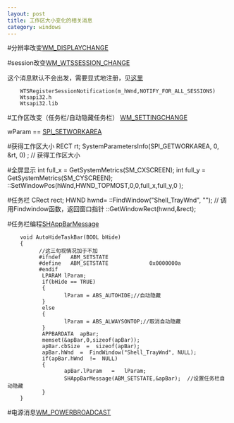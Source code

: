 ```yaml
---
layout: post
title: 工作区大小变化的相关消息
category: windows
---
```


#分辨率改变[WM_DISPLAYCHANGE](http://msdn.microsoft.com/en-us/library/windows/desktop/dd145210\(v=vs.85\).aspx)
 

#session改变[WM_WTSSESSION_CHANGE](http://msdn.microsoft.com/en-us/library/windows/desktop/aa383828\(v=vs.85\).aspx)

这个消息默认不会出发，需要显式地注册，见[这里](http://msdn.microsoft.com/en-us/library/windows/desktop/aa383841\(v=vs.85\).aspx)

        WTSRegisterSessionNotification(m_hWnd,NOTIFY_FOR_ALL_SESSIONS)
        Wtsapi32.h
        Wtsapi32.lib

#工作区改变（任务栏/自动隐藏任务栏）
[WM_SETTINGCHANGE](http://msdn.microsoft.com/en-us/library/windows/desktop/ms725497\(v=vs.85\).aspx)

wParam == [SPI_SETWORKAREA](http://msdn.microsoft.com/en-us/library/windows/desktop/ms724947\(v=vs.85\).aspx)

#获得工作区大小
        RECT rt;
        SystemParametersInfo(SPI_GETWORKAREA,   0,   &rt,   0) ;   // 获得工作区大小

#全屏显示
        int full_x = GetSystemMetrics(SM_CXSCREEN);
        int full_y = GetSystemMetrics(SM_CYSCREEN);
        ::SetWindowPos(hWnd,HWND_TOPMOST,0,0,full_x,full_y,0 );

#任务栏
        CRect   rect; 
        HWND hwnd=  ::FindWindow("Shell_TrayWnd", "");     // 调用Findwindow函数，返回窗口指针
        ::GetWindowRect(hwnd,&rect);

#任务栏编程[SHAppBarMessage](http://msdn.microsoft.com/en-us/library/windows/desktop/bb762108\(v=vs.85\).aspx)

        void AutoHideTaskBar(BOOL bHide)
        {
              //这三句视情况加于不加
              #ifndef   ABM_SETSTATE  
              #define   ABM_SETSTATE             0x0000000a  
              #endif
               LPARAM lParam;
               if(bHide == TRUE)
               {
                      lParam = ABS_AUTOHIDE;//自动隐藏
               }
               else
               {
                      lParam = ABS_ALWAYSONTOP;//取消自动隐藏
               }
               APPBARDATA  apBar;  
               memset(&apBar,0,sizeof(apBar));  
               apBar.cbSize  =  sizeof(apBar);  
               apBar.hWnd  =  FindWindow("Shell_TrayWnd", NULL);
               if(apBar.hWnd  !=  NULL)  
               {  
                      apBar.lParam   =   lParam;  
                      SHAppBarMessage(ABM_SETSTATE,&apBar);  //设置任务栏自动隐藏
               }
        }

#电源消息[WM_POWERBROADCAST](http://msdn.microsoft.com/en-us/library/windows/desktop/aa373247\(v=vs.85\).aspx)